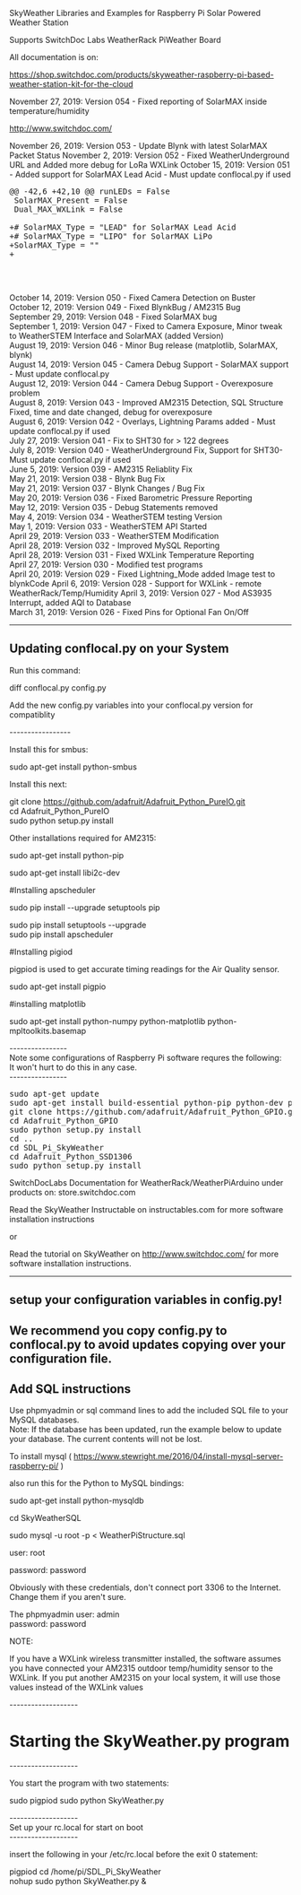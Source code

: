 SkyWeather Libraries and Examples for Raspberry Pi Solar Powered Weather Station<BR>

Supports SwitchDoc Labs WeatherRack PiWeather Board <BR> 

All documentation is on:<BR>

https://shop.switchdoc.com/products/skyweather-raspberry-pi-based-weather-station-kit-for-the-cloud

November 27, 2019: Version 054 - Fixed reporting of SolarMAX inside temperature/humidity


http://www.switchdoc.com/<BR>


November 26, 2019: Version 053 - Update Blynk with latest SolarMAX Packet Status
November 2, 2019: Version 052 - Fixed WeatherUnderground URL and Added more debug for LoRa WXLink 
October 15, 2019: Version 051 - Added support for SolarMAX Lead Acid - Must update conflocal.py if used<BR>
<pre>
@@ -42,6 +42,10 @@ runLEDs = False
 SolarMAX_Present = False
 Dual_MAX_WXLink = False
 
+# SolarMAX_Type = "LEAD" for SolarMAX Lead Acid
+# SolarMAX_Type = "LIPO" for SolarMAX LiPo
+SolarMAX_Type = ""
+

</pre><BR>
October 14, 2019: Version 050 - Fixed Camera Detection on Buster<BR>
October 12, 2019:   Version 049 - Fixed BlynkBug / AM2315 Bug <BR>
September 29, 2019: Version 048 - Fixed SolarMAX bug <BR>
September 1, 2019: Version 047 - Fixed to Camera Exposure, Minor tweak to WeatherSTEM Interface and SolarMAX (added Version)<BR>
August 19, 2019: Version 046 - Minor Bug release (matplotlib, SolarMAX, blynk)<BR>
August 14, 2019: Version 045 - Camera Debug Support - SolarMAX support - Must update conflocal.py<BR>
August 12, 2019: Version 044 - Camera Debug Support - Overexposure problem<BR>
August 8, 2019:  Version 043 - Improved AM2315 Detection, SQL Structure Fixed, time and date changed, debug for overexposure <BR>
August 6, 2019:  Version 042 - Overlays, Lightning Params added - Must update conflocal.py if used<BR>
July 27, 2019:   Version 041 - Fix to SHT30 for > 122 degrees <BR>
July 8, 2019:    Version 040 - WeatherUnderground Fix, Support for SHT30- Must update conflocal.py if used<BR>
June 5, 2019:    Version 039 - AM2315 Reliablity Fix <BR>
May 21, 2019:    Version 038 - Blynk Bug Fix<BR>
May 21, 2019:    Version 037 - Blynk Changes / Bug Fix<BR>
May 20, 2019:    Version 036 - Fixed Barometric Pressure Reporting<BR>
May 12, 2019:    Version 035 - Debug Statements removed<BR>
May 4, 2019:     Version 034 - WeatherSTEM testing Version<BR>
May 1, 2019:     Version 033 - WeatherSTEM API Started<BR>
April 29, 2019:  Version 033 - WeatherSTEM Modification<BR>
April 28, 2019:  Version 032 - Improved MySQL Reporting<BR>
April 28, 2019:  Version 031 - Fixed WXLink Temperature Reporting<BR>
April 27, 2019:  Version 030 - Modified test programs<BR>
April 20, 2019:  Version 029 - Fixed Lightning_Mode added Image test to blynkCode
April 6, 2019:   Version 028 - Support for WXLink - remote WeatherRack/Temp/Humidity
April 3, 2019:   Version 027 - Mod AS3935 Interrupt, added AQI to Database<BR>
March 31, 2019:  Version 026 - Fixed Pins for Optional Fan On/Off<BR>

-----------------
Updating conflocal.py on your System<BR>
-----------------

Run this command:

diff conflocal.py config.py

Add the new config.py variables into your conflocal.py version for compatiblity


-----------------<BR>

Install this for smbus:

sudo apt-get install python-smbus

Install this next:


git clone https://github.com/adafruit/Adafruit_Python_PureIO.git<BR>
cd Adafruit_Python_PureIO<BR>
sudo python setup.py install<BR>

Other installations required for AM2315:

sudo apt-get install python-pip

sudo apt-get install libi2c-dev


#Installing apscheduler

sudo pip install --upgrade setuptools pip <BR>

sudo pip install setuptools --upgrade  <BR>
sudo pip install apscheduler <BR>

#Installing pigiod

pigpiod is used to get accurate timing readings for the Air Quality sensor. <BR>

sudo apt-get install pigpio

#installing matplotlib

sudo apt-get install python-numpy python-matplotlib python-mpltoolkits.basemap 



----------------<BR>
Note some configurations of Raspberry Pi software requres the following:<BR>
It won't hurt to do this in any case.<BR>
----------------<BR>
<pre>
sudo apt-get update
sudo apt-get install build-essential python-pip python-dev python-smbus git
git clone https://github.com/adafruit/Adafruit_Python_GPIO.git
cd Adafruit_Python_GPIO
sudo python setup.py install
cd ..
cd SDL_Pi_SkyWeather
cd Adafruit_Python_SSD1306
sudo python setup.py install
</pre>
SwitchDocLabs Documentation for WeatherRack/WeatherPiArduino under products on: store.switchdoc.com

Read the SkyWeather Instructable on instructables.com for more software installation instructions 

or

Read the tutorial on SkyWeather on http://www.switchdoc.com/
for more software installation instructions.

-----------
setup your configuration variables in config.py!
-----------
We recommend you copy config.py to conflocal.py to avoid updates copying over your configuration file.<BR>
--------
Add SQL instructions
----------

Use phpmyadmin or sql command lines to add the included SQL file to your MySQL databases.<BR>
Note:  If the database has been updated, run the example below to update your database.   The current contents will not be lost.

To install mysql ( https://www.stewright.me/2016/04/install-mysql-server-raspberry-pi/ ) <BR>

also run this for the Python to MySQL bindings:

sudo apt-get install python-mysqldb


cd SkyWeatherSQL

sudo mysql -u root -p < WeatherPiStructure.sql

user:  root

password: password

Obviously with these credentials, don't connect port 3306 to the Internet.   Change them if you aren't sure.

The phpmyadmin user: admin <BR>
password:   password <BR>

NOTE:

If you have a WXLink wireless transmitter installed, the software assumes you have connected your AM2315 outdoor temp/humidity sensor to the WXLink.  If you put another AM2315 on your local system, it will use those values instead of the WXLink values

-------------------<BR>
# Starting the SkyWeather.py program
-------------------<BR>

You start the program with two statements:

sudo pigpiod
sudo python SkyWeather.py

-------------------<BR>
Set up your rc.local for start on boot<BR>
-------------------<BR>

insert the following in your /etc/rc.local before the exit 0 statement:

pigpiod
cd /home/pi/SDL_Pi_SkyWeather <BR>
nohup sudo python SkyWeather.py & <BR>



